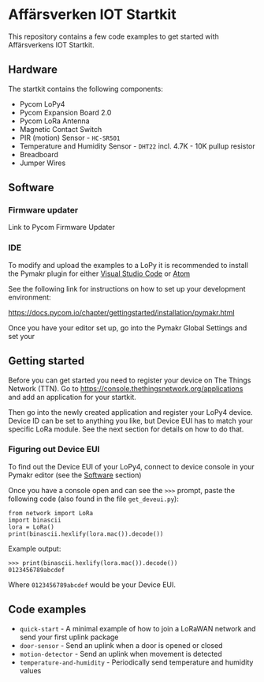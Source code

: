 # Affärsverken IOT Startkit

This repository contains a few code examples to get started with Affärsverkens IOT Startkit.

## Hardware

The startkit contains the following components:

-   Pycom LoPy4
-   Pycom Expansion Board 2.0
-   Pycom LoRa Antenna
-   Magnetic Contact Switch
-   PIR (motion) Sensor - `HC-SR501`
-   Temperature and Humidity Sensor - `DHT22` incl. 4.7K - 10K pullup resistor
-   Breadboard
-   Jumper Wires

## Software

### Firmware updater

Link to Pycom Firmware Updater

### IDE

To modify and upload the examples to a LoPy it is recommended to install the Pymakr plugin for either [Visual Studio Code](https://code.visualstudio.com/) or [Atom](https://atom.io/)

See the following link for instructions on how to set up your development environment:

https://docs.pycom.io/chapter/gettingstarted/installation/pymakr.html

Once you have your editor set up, go into the Pymakr Global Settings and set your

## Getting started

Before you can get started you need to register your device on The Things Network (TTN).
Go to https://console.thethingsnetwork.org/applications and add an application for your startkit.

Then go into the newly created application and register your LoPy4 device.
Device ID can be set to anything you like, but Device EUI has to match your specific LoRa module. See the next section for details on how to do that.

### Figuring out Device EUI

To find out the Device EUI of your LoPy4, connect to device console in your Pymakr editor (see the [Software](#software) section)

Once you have a console open and can see the `>>>` prompt, paste the following code (also found in the file `get_deveui.py`):

```
from network import LoRa
import binascii
lora = LoRa()
print(binascii.hexlify(lora.mac()).decode())
```

Example output:

```
>>> print(binascii.hexlify(lora.mac()).decode())
0123456789abcdef
```

Where `0123456789abcdef` would be your Device EUI.

## Code examples

-   `quick-start` - A minimal example of how to join a LoRaWAN network and send your first uplink package
-   `door-sensor` - Send an uplink when a door is opened or closed
-   `motion-detector` - Send an uplink when movement is detected
-   `temperature-and-humidity` - Periodically send temperature and humidity values
